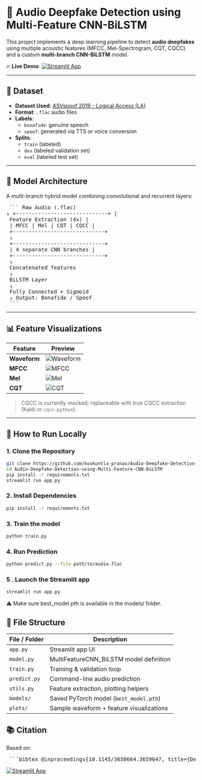 
# 🎤 Audio Deepfake Detection using Multi-Feature CNN-BiLSTM

This project implements a deep learning pipeline to detect **audio deepfakes** using multiple acoustic features (MFCC, Mel-Spectrogram, CQT, CQCC) and a custom **multi-branch CNN-BiLSTM** model.

🔥 **Live Demo**:  [![Streamlit App](https://img.shields.io/badge/Live%20Demo-Streamlit-brightgreen?logo=streamlit)](https://audio-deepfake-detection-using-multi-feature-cnn-bilstm-ncvfow.streamlit.app/)

---

## 📂 Dataset

- **Dataset Used**: [ASVspoof 2019 - Logical Access (LA)](https://www.asvspoof.org/index2019.html)
- **Format**: `.flac` audio files
- **Labels**:
  - `bonafide`: genuine speech
  - `spoof`: generated via TTS or voice conversion
- **Splits**:
  - `train` (labeled)
  - `dev` (labeled validation set)
  - `eval` (labeled test set)

---

## 🧠 Model Architecture

A multi-branch hybrid model combining convolutional and recurrent layers:

<pre> ``` Raw Audio (.flac) 
↓ +-----------------------------+ |
 Feature Extraction (4x) | 
 | MFCC | Mel | CQT | CQCC | 
 +-----------------------------+ 
 ↓ 
 +-----------------------------+ 
 | 4 separate CNN branches | 
 +-----------------------------+ 
 ↓ 
 Concatenated features 
 ↓ 
 BiLSTM Layer 
 ↓ 
 Fully Connected + Sigmoid 
 ↓ Output: Bonafide / Spoof 
 ``` </pre>



---



## 📊 Feature Visualizations

| Feature       | Preview |
|---------------|---------|
| **Waveform**  | ![Waveform](plots/waveform.png) |
| **MFCC**      | ![MFCC](plots/mfcc.png)         |
| **Mel**       | ![Mel](plots/mel.png)           |
| **CQT**       | ![CQT](plots/cqt.png)           |

> CQCC is currently mocked; replaceable with true CQCC extraction (Kaldi or `cqcc-python`).

---

## 🚀 How to Run Locally

### 1. Clone the Repository

```bash
git clone https://github.com/koukuntla-pranav/Audio-Deepfake-Detection-using-Multi-Feature-CNN-BiLSTM.git
cd Audio-Deepfake-Detection-using-Multi-Feature-CNN-BiLSTM
pip install -r requirements.txt
streamlit run app.py
```

### 2. Install Dependencies 
```bash 
pip install -r requirements.txt
```
### 3. Train the model
``` bash
python train.py
```
### 4. Run Prediction 
``` bash
python predict.py --file path/to/audio.flac

```

### 5 . Launch the Streamlit app
``` bash 
streamlit run app.py
```

⚠️ Make sure best_model.pth is available in the models/ folder.
## 📁 File Structure

| File / Folder       | Description                                      |
|---------------------|--------------------------------------------------|
| `app.py`            | Streamlit app UI                                 |
| `model.py`          | MultiFeatureCNN_BiLSTM model definition          |
| `train.py`          | Training & validation loop                       |
| `predict.py`        | Command-line audio prediction                    |
| `utils.py`          | Feature extraction, plotting helpers             |
| `models/`           | Saved PyTorch model (`best_model.pth`)           |
| `plots/`            | Sample waveform + feature visualizations         |



## 📚 Citation

Based on:

<pre> ```bibtex @inproceedings{10.1145/3658664.3659647, title={Detecting Audio Deepfakes: Integrating CNN and BiLSTM with Multi-Feature Concatenation}, author={Wani, Taiba Majid and Qadri, Syed Asif Ahmad and Comminiello, Danilo and Amerini, Irene}, booktitle={Proceedings of the 2024 ACM Workshop on Information Hiding and Multimedia Security}, year={2024} } ``` </pre>


[![Streamlit App](https://img.shields.io/badge/Live%20Demo-Streamlit-brightgreen?logo=streamlit)](https://audio-deepfake-detection-using-multi-feature-cnn-bilstm-ncvfow.streamlit.app/)
